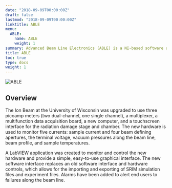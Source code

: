 ```yaml
---
date: "2018-09-09T00:00:00Z"
draft: false
lastmod: "2018-09-09T00:00:00Z"
linktitle: ABLE
menu:
  ABLE:
    name: ABLE
    weight: 1
summary: Advanced Beam Line Electronics (ABLE) is a NI-based software and hardware package for controlling ion beams
title: ABLE
toc: true
type: docs
weight: 1
---
```


![ABLE](/img/ABLE_Graphic.png)

## Overview

The Ion Beam at the University of Wisconsin was upgraded to use three picoamp meters (two dual-channel, one single channel), a multiplexer, a multifunction data acquisition board, a new computer, and a touchscreen interface for the radiation damage stage and chamber. The new hardware is used to monitor five currents: sample current and four beam defining apertures, the terminal voltage, vacuum pressures along the beam line, beam profile, and sample temperatures.

A LabVIEW application was created to monitor and control the new hardware and provide a simple, easy-to-use graphical interface. The new software interface replaces an old software interface and hardware controls, which allows for the importing and exporting of SRIM simulation files and experiment files. Alarms have been added to alert end users to failures along the beam line.  
